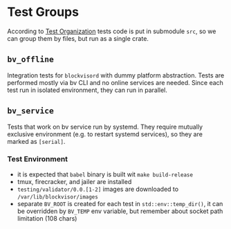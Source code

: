 # Test Groups

According to [Test Organization](https://doc.rust-lang.org/book/ch11-03-test-organization.html#submodules-in-integration-tests)
tests code is put in submodule `src`, so we can group them by files,
but run as a single crate.

## `bv_offline`
Integration tests for `blockvisord` with dummy platform abstraction.
Tests are performed mostly via bv CLI and no online services are needed.
Since each test run in isolated environment, they can run in parallel.

## `bv_service`
Tests that work on bv service run by systemd. 
They require mutually exclusive environment (e.g. to restart systemd services),
so they are marked as `[serial]`.

### Test Environment
- it is expected that `babel` binary is built wit `make build-release` 
- tmux, firecracker, and jailer are installed
- `testing/validator/0.0.[1-2]` images are downloaded to `/var/lib/blockvisor/images`
- separate `BV_ROOT` is created for each test in `std::env::temp_dir()`,
 it can be overridden by `BV_TEMP` env variable,
 but remember about socket path limitation (108 chars)

